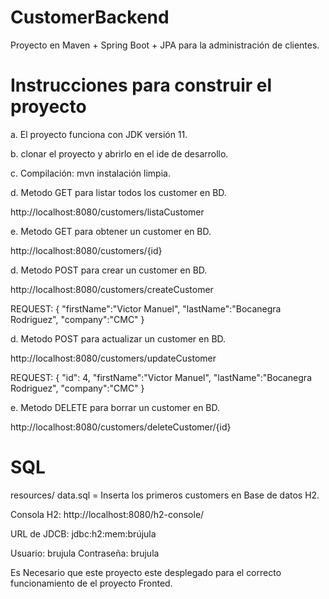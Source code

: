 # CustomerBackend
Proyecto en Maven + Spring Boot + JPA para la administración de clientes.

# Instrucciones para construir el proyecto
a. El proyecto funciona con JDK versión 11.

b. clonar el proyecto y abrirlo en el ide de desarrollo.

c. Compilación: mvn instalación limpia.

d. Metodo GET para listar todos los customer en BD.

http://localhost:8080/customers/listaCustomer

e. Metodo GET para obtener un customer en BD.

http://localhost:8080/customers/{id}

d. Metodo POST para crear un customer en BD.

http://localhost:8080/customers/createCustomer

REQUEST:
{
   "firstName":"Victor Manuel",
   "lastName":"Bocanegra Rodriguez",
   "company":"CMC"
}

d. Metodo POST para actualizar un customer en BD.

http://localhost:8080/customers/updateCustomer

REQUEST:
{
    "id": 4,
   "firstName":"Victor Manuel",
   "lastName":"Bocanegra Rodriguez",
   "company":"CMC"
}

e. Metodo DELETE para borrar un customer en BD.

http://localhost:8080/customers/deleteCustomer/{id}


# SQL
resources/
data.sql = Inserta los primeros customers en Base de datos H2.

Consola H2: http://localhost:8080/h2-console/

URL de JDCB: jdbc:h2:mem:brújula

Usuario: brujula
Contraseña: brujula

Es Necesario que este proyecto este desplegado para el correcto funcionamiento de el 
proyecto Fronted.
